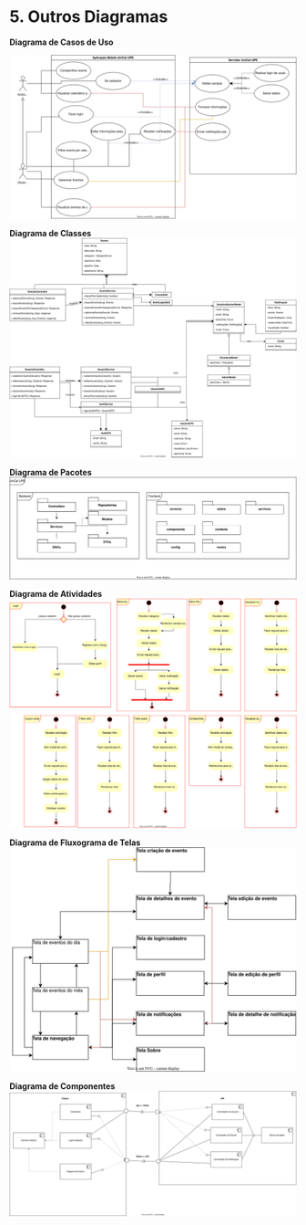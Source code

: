 # 5. Outros Diagramas

**Diagrama de Casos de Uso**

![Diagrama de casos de uso - Unical UPE](./Diagramas%20UniCal%20UPE-D.%20Casos%20de%20uso.drawio.svg)



**Diagrama de Classes**
![Diagrama de Classes - Unical UPE](./Diagramas%20UniCal%20UPE-D.%20Classes.drawio.svg)




**Diagrama de Pacotes**
![Diagrama de Pacotes - Unical UPE](./Diagramas%20UniCal%20UPE-D.%20Pacote.drawio.svg)



**Diagrama de Atividades**
![Diagrama de Atividades - Unical UPE](./Diagramas%20UniCal%20UPE-D.%20Atividade.drawio.svg)



**Diagrama de Fluxograma de Telas**
![Diagrama de Atividades - Unical UPE](./Diagramas%20UniCal%20UPE-Fluxograma.drawio.svg)



**Diagrama de Componentes**
![Diagrama de Atividades - Unical UPE](./Diagramas%20UniCal%20UPE-D.Componentes.drawio.svg)